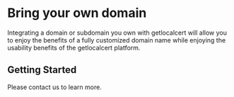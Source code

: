 # Bring your own domain

Integrating a domain or subdomain you own with getlocalcert will allow you to enjoy the benefits of a fully customized domain name while enjoying the usability benefits of the getlocalcert platform.

## Getting Started

Please contact us to learn more.

